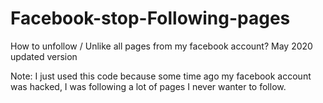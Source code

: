 # Facebook-stop-Following-pages
How to unfollow / Unlike all pages from my facebook account? 
May 2020 updated version

Note: I just used this code because some time ago my facebook account was hacked, I was following a lot of pages I never wanter to follow. 


